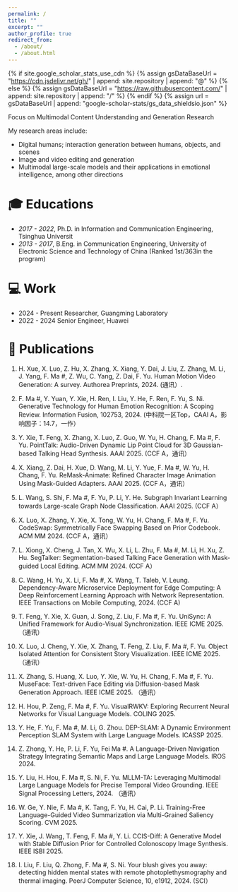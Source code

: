 ```yaml
---
permalink: /
title: ""
excerpt: ""
author_profile: true
redirect_from: 
  - /about/
  - /about.html
---
```


{% if site.google_scholar_stats_use_cdn %}
{% assign gsDataBaseUrl = "https://cdn.jsdelivr.net/gh/" | append: site.repository | append: "@" %}
{% else %}
{% assign gsDataBaseUrl = "https://raw.githubusercontent.com/" | append: site.repository | append: "/" %}
{% endif %}
{% assign url = gsDataBaseUrl | append: "google-scholar-stats/gs_data_shieldsio.json" %}

<span class='anchor' id='about-me'></span>

Focus on Multimodal Content Understanding and Generation Research
<!-- <a href='https://scholar.google.com/citations?user=RJOEAMYAAAAJ'><img src="https://img.shields.io/endpoint?url={{ url | url_encode }}&logo=Google%20Scholar&labelColor=f6f6f6&color=9cf&style=flat&label=引用"></a> -->

My research areas include:
- Digital humans; interaction generation between humans, objects, and scenes
- Image and video editing and generation
- Multimodal large-scale models and their applications in emotional intelligence, among other directions


<span class='anchor' id='-xl'></span>

# 🎓 Educations
- *2017 - 2022*, Ph.D. in ​​Information and Communication Engineering​​, Tsinghua Universit
- *2013 - 2017*, B.Eng. in ​​Communication Engineering​​, University of Electronic Science and Technology of China (Ranked ​​1st/363​​ in the program)
 
<span class='anchor' id='-lwzl'></span>

# 💻 Work 

- 2024 -  Present Researcher, Guangming Laboratory
- 2022 - 2024 Senior Engineer, Huawei

# 📝 Publications
<!-- <div class='paper-box'><div class='paper-box-image'><div><div class="badge">Sensors 2022</div><img src='images/sensors2022.svg' alt="sym" width="100%"></div></div>
<div class='paper-box-text' markdown="1">

-	`Jian Tang`, Rongbiao Wang, Gongzhe Qiu, Yu Hu, Yihua Kang. Mechanism of magnetic flux leakage detection method based on the slotted ferromagnetic lift-off layer. *Sensors*, 2022, 22(9): 3587. (JCR:Q2; IF:3.847)  
[[网页]](https://dx.doi.org/10.3390/s22093587) [[预览]](https://github.com/tangjyan/tangjyan.github.io/blob/main/pdf/TangJ-2022-Mechanism%20of%20Magnetic%20Flux%20Leakage%20Detection%20Method%20Based%20on%20the%20Slotted.pdf) [[下载]](/pdf/TangJ-2022-Mechanism%20of%20Magnetic%20Flux%20Leakage%20Detection%20Method%20Based%20on%20the%20Slotted.pdf)

</div>
</div> -->
<!-- 
- Bo Feng, Jianbo Wu, Hongming Tu, `Jian Tang`, Yihua Kang. A Review of Magnetic Flux Leakage Nondestructive Testing. *Materials*. 2022, 15 (20): 7362. (JCR:Q1; IF:3.748)  
[[网页]](https://dx.doi.org/10.3390/ma15207362) [[预览]](https://github.com/tangjyan/tangjyan.github.io/blob/main/pdf/FengB-2022-A%20Review%20of%20Magnetic%20Flux%20Leakage%20Nondestructive%20Testing.pdf) [[下载]](/pdf/FengB-2022-A%20Review%20of%20Magnetic%20Flux%20Leakage%20Nondestructive%20Testing.pdf) -->

1. H. Xue, X. Luo, Z. Hu, X. Zhang, X. Xiang, Y. Dai, J. Liu, Z. Zhang, M. Li, J. Yang, F. Ma #, Z. Wu, C. Yang, Z. Dai, F. Yu. Human Motion Video Generation: A survey. Authorea Preprints, 2024. (通讯）.

2. F. Ma #, Y. Yuan, Y. Xie, H. Ren, I. Liu, Y. He, F. Ren, F. Yu, S. Ni. Generative Technology for Human Emotion Recognition: A Scoping Review. Information Fusion, 102753, 2024. (中科院一区Top，CAAI A，影响因子：14.7，一作）

3. Y. Xie, T. Feng, X. Zhang, X. Luo, Z. Guo, W. Yu, H. Chang, F. Ma #, F. Yu. PointTalk: Audio-Driven Dynamic Lip Point Cloud for 3D Gaussian-based Talking Head Synthesis. AAAI 2025. (CCF A，通讯）

4. X. Xiang, Z. Dai, H. Xue, D. Wang, M. Li, Y. Yue, F. Ma #, W. Yu, H. Chang, F. Yu. ReMask-Animate: Refined Character Image Animation Using Mask-Guided Adapters. AAAI 2025. (CCF A，通讯）

5. L. Wang, S. Shi, F. Ma #, F. Yu, P. Li, Y. He. Subgraph Invariant Learning towards Large-scale Graph Node Classification. AAAI 2025. (CCF A）

6. X. Luo, X. Zhang, Y. Xie, X. Tong, W. Yu, H. Chang, F. Ma #, F. Yu. CodeSwap: Symmetrically Face Swapping Based on Prior Codebook. ACM MM 2024. (CCF A，通讯）

7. L. Xiong, X. Cheng, J. Tan, X. Wu, X. Li, L. Zhu, F. Ma #, M. Li, H. Xu, Z. Hu. SegTalker: Segmentation-based Talking Face Generation with Mask-guided Local Editing. ACM MM 2024. (CCF A）

8. C. Wang, H. Yu, X. Li, F. Ma #, X. Wang, T. Taleb, V. Leung. Dependency-Aware Microservice Deployment for Edge Computing: A Deep Reinforcement Learning Approach with Network Representation. IEEE Transactions on Mobile Computing, 2024. (CCF A)

9. T. Feng, Y. Xie, X. Guan, J. Song, Z. Liu, F. Ma #, F. Yu. UniSync: A Unified Framework for Audio-Visual Synchronization. IEEE ICME 2025. （通讯）

10. X. Luo, J. Cheng, Y. Xie, X. Zhang, T. Feng, Z. Liu, F. Ma #, F. Yu. Object Isolated Attention for Consistent Story Visualization. IEEE ICME 2025. （通讯）

10. X. Zhang, S. Huang, X. Luo, Y. Xie, W. Yu, H. Chang, F. Ma #, F. Yu. MuseFace: Text-driven Face Editing via Diffusion-based Mask Generation Approach. IEEE ICME 2025. （通讯）

11. H. Hou, P. Zeng, F. Ma #, F. Yu. VisualRWKV: Exploring Recurrent Neural Networks for Visual Language Models. COLING 2025.

12. Y. He, F. Yu, F. Ma #, M. Li, G. Zhou. DEP-SLAM: A Dynamic Environment Perception SLAM System with Large Language Models. ICASSP 2025.

13. Z. Zhong, Y. He, P. Li, F. Yu, Fei Ma #. A Language-Driven Navigation Strategy Integrating Semantic Maps and Large Language Models. IROS 2024.

14. Y. Liu, H. Hou, F. Ma #, S. Ni, F. Yu. MLLM-TA: Leveraging Multimodal Large Language Models for Precise Temporal Video Grounding. IEEE Signal Processing Letters, 2024. （通讯）

15. W. Ge, Y. Nie, F. Ma #, K. Tang, F. Yu, H. Cai, P. Li. Training-Free Language-Guided Video Summarization via Multi-Grained Saliency Scoring. CVM 2025.

16. Y. Xie, J. Wang, T. Feng, F. Ma #, Y. Li. CCIS-Diff: A Generative Model with Stable Diffusion Prior for Controlled Colonoscopy Image Synthesis. IEEE ISBI 2025.

17. I. Liu, F. Liu, Q. Zhong, F. Ma #, S. Ni. Your blush gives you away: detecting hidden mental states with remote photoplethysmography and thermal imaging. PeerJ Computer Science, 10, e1912, 2024. (SCI）

<!-- ### 专利
<span class='anchor' id='-ryjx'></span>

# 🏅 Honors and Awards

<span class='anchor' id='-xshy'></span>

# 🏛️ 学术会议 -->